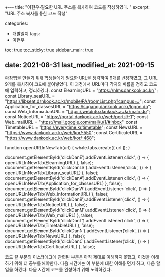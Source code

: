 +---
title:  "이현우-필요한 URL 주소를 복사하여 코드를 작성하였다. "
excerpt: "URL 주소 복사를 통한 코드 작성"

categories:
  - 개발일지
tags:
  - 이현우

toc: true
toc_sticky: true
sidebar_main: true
 
date: 2021-08-31
last_modified_at: 2021-09-15
---

확장앱을 만들기 위해 학생들에게 필요한 URL을 생각하여 9개를 선정하였고, 그 URL 9개를 복사하여 코드에 붙여넣었다. 이 과정에서 URL마다 각자의 이름을 정하고 코드에 입력하고, 정리하였다. 
const ElearningURL = "https://nlms.dankook.ac.kr/";
const Library_seatURL = "https://libseat.dankook.ac.kr/mobile/PA/roomList.php?campus=J";
const Application_for_classesURL = "https://sugang.dankook.ac.kr/logon.do";
const Web_informationURL = "https://webinfo.dankook.ac.kr/main.do";
const NoticeURL = "https://portal.dankook.ac.kr/web/portal/-1";
const Web_mailURL = "https://mail.google.com/mail/u/1/#inbox";
const TimetableURL = "https://everytime.kr/timetable";
const NewsURL = "https://www.dankook.ac.kr/web/kor/-550";
const CertificateURL = "https://www.dankook.ac.kr/web/kor/-468";


function openURLInNewTab(url) {
    whale.tabs.create({ url });
}

document.getElementById('clickDanE').addEventListener('click', () => { openURLInNewTab(ElearningURL) }, false);
document.getElementById('clickDanLS').addEventListener('click', () => { openURLInNewTab(Library_seatURL) }, false);
document.getElementById('clickDanA').addEventListener('click', () => { openURLInNewTab(Application_for_classesURL) }, false);
document.getElementById('clickDanW').addEventListener('click', () => { openURLInNewTab(Web_informationURL) }, false);
document.getElementById('clickDanB').addEventListener('click', () => { openURLInNewTab(NoticeURL) }, false);
document.getElementById('clickDanM').addEventListener('click', () => { openURLInNewTab(Web_mailURL) }, false);
document.getElementById('clickDanT').addEventListener('click', () => { openURLInNewTab(TimetableURL) }, false);
document.getElementById('clickDanN').addEventListener('click', () => { openURLInNewTab(NewsURL) }, false);
document.getElementById('clickDanC').addEventListener('click', () => { openURLInNewTab(CertificateURL) }, false);

코드 끝 부분의 이스터에그에 관련된 부분은 아직 제대로 이해하지 못했고, 이것을 이해하기 위해 더 공부를 해야한다. 
다음 시간에는 이 부분에 대한 이해를 먼저 하고, 다음 할 일을 하겠다. 다음 시간에 코드를 완성하기 위해 노력하겠다. 